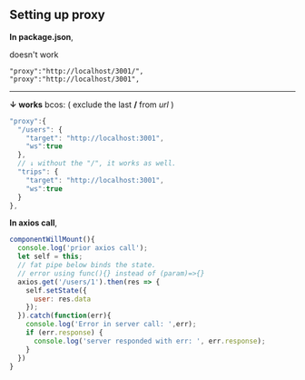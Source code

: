 ## Setting up proxy
**In package.json**,  

doesn't work
```
"proxy":"http://localhost/3001/",  
"proxy":"http://localhost/3001",
```
---  
**↓ works** bcos: ( exclude the last **/** from *url* )
```js
"proxy":{
  "/users": {
    "target": "http://localhost:3001",
    "ws":true
  },
  // ↓ without the "/", it works as well.
  "trips": {
    "target": "http://localhost:3001",
    "ws":true
  }
},
```

**In axios call**,  
```js
componentWillMount(){  
  console.log('prior axios call');
  let self = this;
  // fat pipe below binds the state.
  // error using func(){} instead of (param)=>{}
  axios.get('/users/1').then(res => {        
    self.setState({
      user: res.data
    });        
  }).catch(function(err){
    console.log('Error in server call: ',err);
    if (err.response) {
      console.log('server responded with err: ', err.response);
    }
  })
}
```

